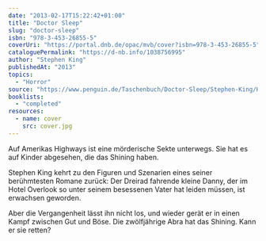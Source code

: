 ```yaml
---
date: "2013-02-17T15:22:42+01:00"
title: "Doctor Sleep"
slug: "doctor-sleep"
isbn: "978-3-453-26855-5"
coverUri: "https://portal.dnb.de/opac/mvb/cover?isbn=978-3-453-26855-5"
cataloguePermalink: "https://d-nb.info/1038756995"
author: "Stephen King"
publishedAt: "2013"
topics:
  - "Horror"
source: "https://www.penguin.de/Taschenbuch/Doctor-Sleep/Stephen-King/Heyne/e461201.rhd"
booklists:
  - "completed"
resources:
  - name: cover
    src: cover.jpg
---
```

Auf Amerikas Highways ist eine mörderische Sekte unterwegs. Sie hat es auf 
Kinder abgesehen, die das Shining haben.

Stephen King kehrt zu den Figuren und Szenarien eines seiner berühmtesten Romane 
zurück: Der Dreirad fahrende kleine Danny, der im Hotel Overlook so unter seinem 
besessenen Vater hat leiden müssen, ist erwachsen geworden.

Aber die Vergangenheit lässt ihn nicht los, und wieder gerät er in einen Kampf 
zwischen Gut und Böse. Die zwölfjährige Abra hat das Shining. Kann er sie retten?